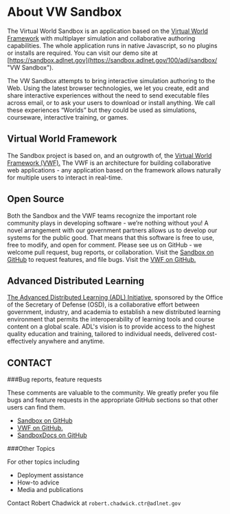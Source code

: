 # About VW Sandbox

The Virtual World Sandbox is an application based on the [Virtual World Framework](https://github.com/virtual-world-framework/vwf) with multiplayer simulation and collaborative authoring capabilities. The whole application runs in native Javascript, so no plugins or installs are required. You can visit our demo site at [https://sandbox.adlnet.gov](https://sandbox.adlnet.gov/100/adl/sandbox/ "VW Sandbox").

The VW Sandbox attempts to bring interactive simulation authoring to the Web. Using the latest browser technologies, we let you create, edit and share interactive experiences without the need to send executable files across email, or to ask your users to download or install anything. We call these experiences “Worlds” but they could be used as simulations, courseware, interactive training, or games.

<a id='vwf'></a>
## Virtual World Framework

The Sandbox project is based on, and an outgrowth of, the [Virtual World Framework (VWF).](https://virtual.wf/ "Learn more about the Virtual World Framework") The VWF is an architecture for building collaborative web applications - any application based on the framework allows naturally for multiple users to interact in real-time.

<a id='openSource'></a>
## Open Source

Both the Sandbox and the VWF teams recognize the important role community plays in developing software - we’re nothing without you! A novel arrangement with our government partners allows us to develop our systems for the public good. That means that this software is free to use, free to modify, and open for comment. Please see us on GitHub - we welcome pull request, bug reports, or collaboration. Visit the [Sandbox on GitHub](https://github.com/adlnet/Sandbox "Sandbox on GitHub") to request features, and file bugs. Visit the [VWF on GitHub.](https://github.com/virtual-world-framework/VWF "VWF on GitHub") 

<a id='adl'></a>
## Advanced Distributed Learning

[The Advanced Distributed Learning (ADL) Initiative](http://www.adlnet.gov/ "www.adlnet.gov"), sponsored by the Office of the Secretary of Defense (OSD), is a collaborative effort between government, industry, and academia to establish a new distributed learning environment that permits the interoperability of learning tools and course content on a global scale. ADL's vision is to provide access to the highest quality education and training, tailored to individual needs, delivered cost-effectively anywhere and anytime.

<a id='contact'></a>
## CONTACT

###Bug reports, feature requests

These comments are valuable to the community. We greatly prefer you file bugs and feature requests in the appropriate GitHub sections so that other users can find them.

- [Sandbox on GitHub](https://github.com/adlnet/Sandbox "Sandbox on GitHub")
- [VWF on GitHub.](https://github.com/virtual-world-framework/VWF "VWF on GitHub")
- [SandboxDocs on GitHub](https://github.com/adlnet/SandboxDocs "SandboxDocs on GitHub")

###Other Topics

For other topics including

- Deployment assistance
- How-to advice
- Media and publications

Contact Robert Chadwick at `robert.chadwick.ctr@adlnet.gov`
